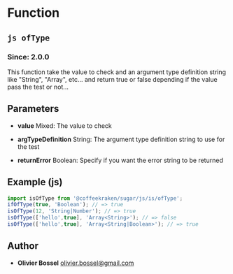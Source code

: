 
# Function


## ```js ofType ```
### Since: 2.0.0

This function take the value to check and an argument type definition string like "String", "Array<String>", etc... and return true or false depending
if the value pass the test or not...

## Parameters

- **value**  Mixed: The value to check

- **argTypeDefinition**  String: The argument type definition string to use for the test

- **returnError**  Boolean: Specify if you want the error string to be returned



## Example (js)

```js
import isOfType from '@coffeekraken/sugar/js/is/ofType';
ifOfType(true, 'Boolean'); // => true
isOfType(12, 'String|Number'); // => true
isOfType(['hello',true], 'Array<String>'); // => false
isOfType(['hello',true], 'Array<String|Boolean>'); // => true
```


## Author
- **Olivier Bossel** <a href="mailto:olivier.bossel@gmail.com">olivier.bossel@gmail.com</a> 



